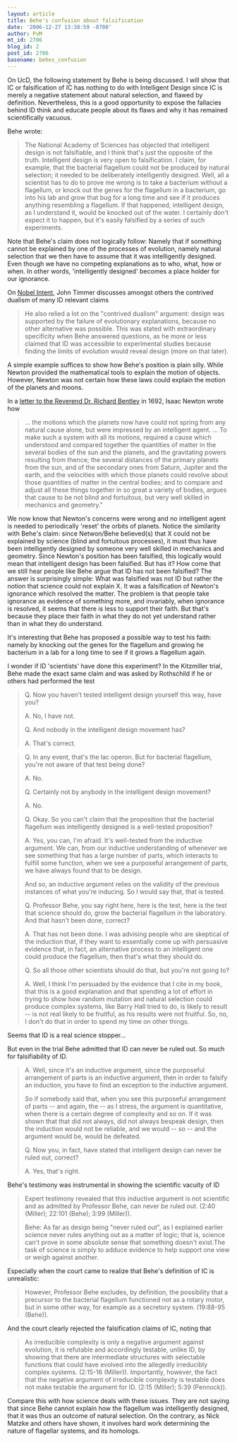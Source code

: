 ```yaml
---
layout: article
title: Behe's confusion about falsification
date: '2006-12-27 13:38:59 -0700'
author: PvM
mt_id: 2706
blog_id: 2
post_id: 2706
basename: behes_confusion
---
```

On UcD, the following statement by Behe is being discussed. I will show that IC or falsification of IC has nothing to do with Intelligent Design since IC is merely a negative statement about natural selection, and flawed by definition. Nevertheless, this is a good opportunity to expose the fallacies behind ID think and educate people about its flaws and why it has remained scientifically vacuous.

Behe wrote:

> The National Academy of Sciences has objected that intelligent design is not falsifiable, and I think that's just the opposite of the truth. Intelligent design is very open to falsification. I claim, for example, that the bacterial flagellum could not be produced by natural selection; it needed to be deliberately intelligently designed. Well, all a scientist has to do to prove me wrong is to take a bacterium without a flagellum, or knock out the genes for the flagellum in a bacterium, go into his lab and grow that bug for a long time and see if it produces anything resembling a flagellum. If that happened, intelligent design, as I understand it, would be knocked out of the water. I certainly don't expect it to happen, but it's easily falsified by a series of such experiments.

Note that Behe's claim does not logically follow: Namely that if something cannot be explained by one of the processes of evolution, namely natural selection that we then have to assume that it was intelligently designed. Even though we have no competing explanations as to who, what, how or when. In other words, 'intelligently designed' becomes a place holder for our ignorance.

On [Nobel Intent](http://arstechnica.com/journals/science.ars/2006/12/27/6407), John Timmer discusses amongst others the contrived dualism of many ID relevant claims

> He also relied a lot on the "contrived dualism" argument: design was supported by the failure of evolutionary explanations, because no other alternative was possible. This was stated with extraordinary specificity when Behe answered questions, as he more or less claimed that ID was accessible to experimental studies because finding the limits of evolution would reveal design (more on that later).

A simple example suffices to show how Behe's position is plain silly. While Newton provided the mathematical tools to explain the motion of objects. However, Newton was not certain how these laws could explain the motion of the planets and moons.

In a [letter to the Reverend Dr. Richard Bentley](http://homepages.wmich.edu/~mcgrew/bent1.htm) in 1692, Isaac Newton wrote how

> ... the motions which the planets now have could not spring from any natural cause alone, but were impressed by an intelligent agent. ... To make such a system with all its motions, required a cause which understood and compared together the quantities of matter in the several bodies of the sun and the planets, and the gravitating powers resulting from thence; the several distances of the primary planets from the sun, and of the secondary ones from Saturn, Jupiter and the earth, and the velocities with which those planets could revolve about those quantities of matter in the central bodies; and to compare and adjust all these things together in so great a variety of bodies, argues that cause to be not blind and fortuitous, but very well skilled in mechanics and geometry."

We now know that Newton's concerns were wrong and no intelligent agent is needed to periodically 'reset' the orbits of planets. Notice the similarity with Behe's claim: since Netwon/Behe believed(s) that X could not be explained by science (blind and fortuitous processes), it must thus have been intelligently designed by someone very well skilled in mechanics and geometry. Since Newton's position has been falsified, this logically would mean that intelligent design has been falsified. But has it? How come that we still hear people like Behe argue that ID has not been falsified? The answer is surprisingly simple: What was falsified was not ID but rather the notion that science could not explain X. It was a falsification of Newton's ignorance which resolved the matter. The problem is that people take ignorance as evidence of something more, and invariably, when ignorance is resolved, it seems that there is less to support their faith. But that's because they place their faith in what they do not yet understand rather than in what they do understand.

It's interesting that Behe has proposed a possible way to test his faith: namely by knocking out the genes for the flagellum and growing he bacterium in a lab for a long time to see if it grows a flagellum again.

I wonder if ID 'scientists' have done this experiment? In the Kitzmiller trial, Behe made the exact same claim and was asked by Rothschild if he or others had performed the test

> Q. Now you haven't tested intelligent design yourself this way, have you?
> 
> A. No, I have not.
> 
> Q. And nobody in the intelligent design movement has?
> 
> A. That's correct.

> Q. In any event, that's the lac operon. But for bacterial flagellum, you're not aware of that test being done?
> 
> A. No.
> 
> Q. Certainly not by anybody in the intelligent design movement?
> 
> A. No.
> 
> Q. Okay. So you can't claim that the proposition that the bacterial flagellum was intelligently designed is a well-tested proposition?
> 
> A. Yes, you can, I'm afraid. It's well-tested from the inductive argument. We can, from our inductive understanding of whenever we see something that has a large number of parts, which interacts to fulfill some function, when we see a purposeful arrangement of parts, we have always found that to be design.
> 
> And so, an inductive argument relies on the validity of the previous instances of what you're inducing. So I would say that, that is tested.
> 
> Q. Professor Behe, you say right here, here is the test, here is the test that science should do, grow the bacterial flagellum in the laboratory. And that hasn't been done, correct?
> 
> A. That has not been done. I was advising people who are skeptical of the induction that, if they want to essentially come up with persuasive evidence that, in fact, an alternative process to an intelligent one could produce the flagellum, then that's what they should do.
> 
> Q. So all those other scientists should do that, but you're not going to?
> 
> A. Well, I think I'm persuaded by the evidence that I cite in my book, that this is a good explanation and that spending a lot of effort in trying to show how random mutation and natural selection could produce complex systems, like Barry Hall tried to do, is likely to result -- is not real likely to be fruitful, as his results were not fruitful. So, no, I don't do that in order to spend my time on other things.

Seems that ID is a real science stopper...

But even in the trial Behe admitted that ID can never be ruled out. So much for falsifiability of ID.

> A. Well, since it's an inductive argument, since the purposeful arrangement of parts is an inductive argument, then in order to falsify an induction, you have to find an exception to the inductive argument.
> 
> So if somebody said that, when you see this purposeful arrangement of parts -- and again, the -- as I stress, the argument is quantitative, when there is a certain degree of complexity and so on. If it was shown that that did not always, did not always bespeak design, then the induction would not be reliable, and we would -- so -- and the argument would be, would be defeated.
> 
> Q. Now you, in fact, have stated that intelligent design can never be ruled out, correct?
> 
> A. Yes, that's right.

Behe's testimony was instrumental in showing the scientific vacuity of ID

> Expert testimony revealed that this inductive argument is not scientific and as
> admitted by Professor Behe, can never be ruled out. (2:40 (Miller); 22:101 (Behe); 3:99
> (Miller)).
> 
> Behe: As far as design being "never ruled out", as I explained earlier science never rules anything out as a matter of logic; that is, science can't prove in some absolute sense that something doesn't exist.The task of science is simply to adduce evidence to help support one view or weigh against another. 

Especially when the court came to realize that Behe's definition of IC is unrealistic:

> However, Professor Behe excludes, by definition, the possibility that a precursor to the bacterial flagellum functioned not as a rotary motor, but in some other way, for example as a secretory system. (19:88-95 (Behe)).

And the court clearly rejected the falsification claims of IC, noting that

> As irreducible complexity is only a negative argument against evolution, it is refutable and accordingly testable, unlike ID, by showing that there are intermediate structures with selectable functions that could have evolved into the allegedly irreducibly complex systems. (2:15-16 (Miller)). Importantly, however, the fact that the negative argument of irreducible complexity is testable does not make testable the argument for ID. (2:15 (Miller); 5:39 (Pennock)).

Compare this with how science deals with these issues. They are not saying that since Behe cannot explain how the flagellum was intelligently designed, that it was thus an outcome of natural selection. On the contrary, as Nick Matzke and others have shown, it involves hard work determining the nature of flagellar systems, and its homologs.
